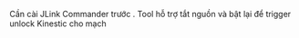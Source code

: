 Cần cài JLink Commander trước
. Tool hỗ trợ tắt nguồn và bật lại để trigger unlock Kinestic cho mạch
